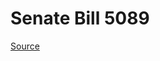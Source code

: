 # Senate Bill 5089

[Source](http://lawfilesext.leg.wa.gov/biennium/2023-24/Pdf/Bills/Senate%20Bills/5089.pdf)